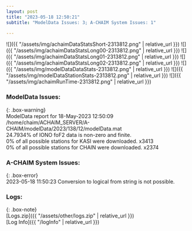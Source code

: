 ```yaml
---
layout: post
title: "2023-05-18 12:50:21"
subtitle: "ModelData Issues: 3; A-CHAIM System Issues: 1"

---
```


![]({{ "/assets/img/achaimDataStatsShort-2313812.png" | relative_url }})
![]({{ "/assets/img/achaimDataStatsLong00-2313812.png" | relative_url }})
![]({{ "/assets/img/achaimDataStatsLong01-2313812.png" | relative_url }})
![]({{ "/assets/img/achaimDataStatsLong02-2313812.png" | relative_url }})
![]({{ "/assets/img/modelDataDataStats-2313812.png" | relative_url }})
![]({{ "/assets/img/modelDataStationStats-2313812.png" | relative_url }})
![]({{ "/assets/img/achaimRunTime-2313812.png" | relative_url }})


### ModelData Issues:  
  
{: .box-warning}  
 ModelData report for 18-May-2023 12:50:09   
 /home/chaim/ACHAIM_SERVER/A-CHAIM/modelData/2023/138/12/modelData.mat   
 24.7934% of IONO foF2 data is non-zero and finite.   
 0% of all possible stations for KASI were downloaded. x3413   
 0% of all possible stations for CHAIN were downloaded. x2374   
  
### A-CHAIM System Issues:  
  
{: .box-error}  
2023-05-18 11:50:23 Conversion to logical from string is not possible.  

### Logs:  
  
{: .box-note}  
[Logs.zip]({{ "/assets/other/logs.zip" | relative_url }})  
[Log Info]({{ "/logInfo" | relative_url }})  

